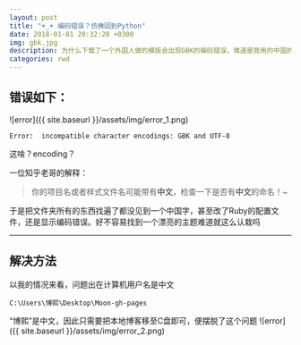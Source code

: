 ```yaml
---
layout: post
title: "+_+ 编码错误？仿佛回到Python"
date: 2018-01-01 20:32:20 +0300
img: gbk.jpg
description: 为什么下载了一个外国人做的模版会出现GBK的编码错误，难道是我用的中国的电脑吗
categories: rwd
---
```

## 错误如下：
![error]({{ site.baseurl }}/assets/img/error_1.png)
 
`Error:  incompatible character encodings: GBK and UTF-8`

这啥？encoding？

一位知乎老哥的解释：
>你的项目名或者样式文件名可能带有**中文**，检查一下是否有**中文**的命名！~

于是把文件夹所有的东西找遍了都没见到一个中国字，甚至改了Ruby的配置文件，还是显示编码错误。好不容易找到一个漂亮的主题难道就这么认栽吗

---

## 解决方法
以我的情况来看，问题出在计算机用户名是中文
```
C:\Users\博熙\Desktop\Moon-gh-pages
```
“博熙”是中文，因此只需要把本地博客移至C盘即可，便摆脱了这个问题
![error]({{ site.baseurl }}/assets/img/error_2.png)